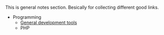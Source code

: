 This is general notes section. Besically for collecting different good links.

* Programming
  * [General development tools](programming/gen_dev_ools.md)
  * PHP
  
